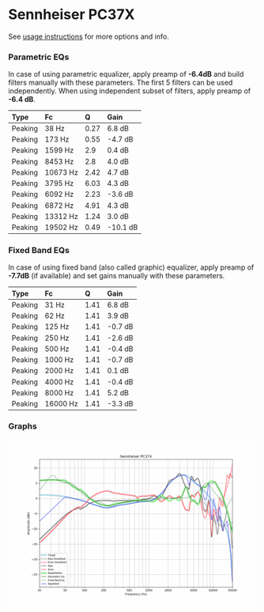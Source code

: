 # Sennheiser PC37X
See [usage instructions](https://github.com/jaakkopasanen/AutoEq#usage) for more options and info.

### Parametric EQs
In case of using parametric equalizer, apply preamp of **-6.4dB** and build filters manually
with these parameters. The first 5 filters can be used independently.
When using independent subset of filters, apply preamp of **-6.4 dB**.

| Type    | Fc       |    Q | Gain     |
|:--------|:---------|:-----|:---------|
| Peaking | 38 Hz    | 0.27 | 6.8 dB   |
| Peaking | 173 Hz   | 0.55 | -4.7 dB  |
| Peaking | 1599 Hz  | 2.9  | 0.4 dB   |
| Peaking | 8453 Hz  | 2.8  | 4.0 dB   |
| Peaking | 10673 Hz | 2.42 | 4.7 dB   |
| Peaking | 3795 Hz  | 6.03 | 4.3 dB   |
| Peaking | 6092 Hz  | 2.23 | -3.6 dB  |
| Peaking | 6872 Hz  | 4.91 | 4.3 dB   |
| Peaking | 13312 Hz | 1.24 | 3.0 dB   |
| Peaking | 19502 Hz | 0.49 | -10.1 dB |

### Fixed Band EQs
In case of using fixed band (also called graphic) equalizer, apply preamp of **-7.7dB**
(if available) and set gains manually with these parameters.

| Type    | Fc       |    Q | Gain    |
|:--------|:---------|:-----|:--------|
| Peaking | 31 Hz    | 1.41 | 6.8 dB  |
| Peaking | 62 Hz    | 1.41 | 3.9 dB  |
| Peaking | 125 Hz   | 1.41 | -0.7 dB |
| Peaking | 250 Hz   | 1.41 | -2.6 dB |
| Peaking | 500 Hz   | 1.41 | -0.4 dB |
| Peaking | 1000 Hz  | 1.41 | -0.7 dB |
| Peaking | 2000 Hz  | 1.41 | 0.1 dB  |
| Peaking | 4000 Hz  | 1.41 | -0.4 dB |
| Peaking | 8000 Hz  | 1.41 | 5.2 dB  |
| Peaking | 16000 Hz | 1.41 | -3.3 dB |

### Graphs
![](./Sennheiser%20PC37X.png)